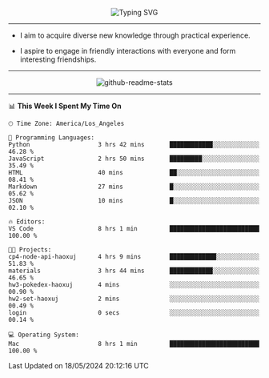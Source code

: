 <p align="center">
  <img src="https://readme-typing-svg.demolab.com?font=Fira+Code&weight=500&size=32&duration=2500&pause=1600&center=true&vCenter=true&random=false&width=1024&height=64&lines=Hi+there+%F0%9F%91%8B;I'm+delighted+you+could+make+it+here+%F0%9F%8E%89;I'm+Harry%2C+a+college+student+still+finding+my+way" alt="Typing SVG" />
</p>


---


- I aim to acquire diverse new knowledge through practical experience.

- I aspire to engage in friendly interactions with everyone and form interesting friendships.


---


<p align="center">
  <img src="https://github-readme-stats.vercel.app/api?username=Harry-Jing&show_icons=true" alt="github-readme-stats"/>
</p>


---

<!--START_SECTION:waka-->
📊 **This Week I Spent My Time On** 

```text
🕑︎ Time Zone: America/Los_Angeles

💬 Programming Languages: 
Python                   3 hrs 42 mins       ████████████░░░░░░░░░░░░░   46.28 % 
JavaScript               2 hrs 50 mins       █████████░░░░░░░░░░░░░░░░   35.49 % 
HTML                     40 mins             ██░░░░░░░░░░░░░░░░░░░░░░░   08.41 % 
Markdown                 27 mins             █░░░░░░░░░░░░░░░░░░░░░░░░   05.62 % 
JSON                     10 mins             █░░░░░░░░░░░░░░░░░░░░░░░░   02.10 % 

🔥 Editors: 
VS Code                  8 hrs 1 min         █████████████████████████   100.00 % 

🐱‍💻 Projects: 
cp4-node-api-haoxuj      4 hrs 9 mins        █████████████░░░░░░░░░░░░   51.83 % 
materials                3 hrs 44 mins       ████████████░░░░░░░░░░░░░   46.65 % 
hw3-pokedex-haoxuj       4 mins              ░░░░░░░░░░░░░░░░░░░░░░░░░   00.90 % 
hw2-set-haoxuj           2 mins              ░░░░░░░░░░░░░░░░░░░░░░░░░   00.49 % 
login                    0 secs              ░░░░░░░░░░░░░░░░░░░░░░░░░   00.14 % 

💻 Operating System: 
Mac                      8 hrs 1 min         █████████████████████████   100.00 % 
```


 Last Updated on 18/05/2024 20:12:16 UTC
<!--END_SECTION:waka-->
